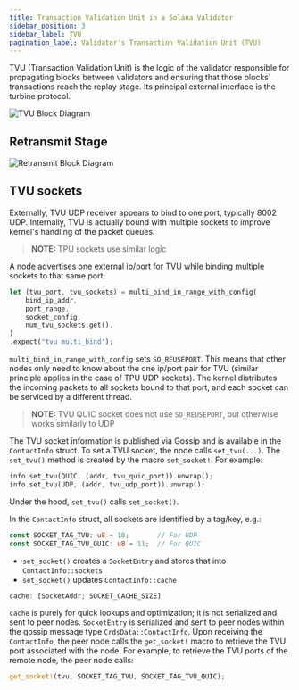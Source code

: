 ```yaml
---
title: Transaction Validation Unit in a Solana Validator
sidebar_position: 3
sidebar_label: TVU
pagination_label: Validator's Transaction Validation Unit (TVU)
---
```


TVU (Transaction Validation Unit) is the logic of the validator
responsible for propagating blocks between validators and ensuring that
those blocks' transactions reach the replay stage. Its principal external
interface is the turbine protocol.

![TVU Block Diagram](/img/tvu.svg)

## Retransmit Stage

![Retransmit Block Diagram](/img/retransmit_stage.svg)

## TVU sockets

Externally, TVU UDP receiver appears to bind to one port, typically 8002 UDP.
Internally, TVU is actually bound with multiple sockets to improve kernel's handling of the packet queues.

> **NOTE:** TPU sockets use similar logic

A node advertises one external ip/port for TVU while binding multiple sockets to that same port:

```rust
let (tvu_port, tvu_sockets) = multi_bind_in_range_with_config(
    bind_ip_addr,
    port_range,
    socket_config,
    num_tvu_sockets.get(),
)
.expect("tvu multi_bind");
```

 `multi_bind_in_range_with_config` sets `SO_REUSEPORT`. This means that other nodes only need to know about the one ip/port pair for TVU (similar principle applies in the case of TPU UDP sockets). The kernel distributes the incoming packets to all sockets bound to that port, and each socket can be serviced by a different thread.

> **NOTE:** TVU QUIC socket does not use `SO_REUSEPORT`, but otherwise works similarly to UDP

The TVU socket information is published via Gossip and is available in the `ContactInfo` struct.
To set a TVU socket, the node calls `set_tvu(...)`. The `set_tvu()` method is created by the macro `set_socket!`. For example:

```rust
info.set_tvu(QUIC, (addr, tvu_quic_port)).unwrap();
info.set_tvu(UDP, (addr, tvu_udp_port)).unwrap();
```

Under the hood, `set_tvu()` calls `set_socket()`.

In the `ContactInfo` struct, all sockets are identified by a tag/key, e.g.:

```rust
const SOCKET_TAG_TVU: u8 = 10;       // For UDP
const SOCKET_TAG_TVU_QUIC: u8 = 11;  // For QUIC
```

 * `set_socket()` creates a `SocketEntry` and stores that into `ContactInfo::sockets`
 * `set_socket()` updates `ContactInfo::cache`

```rust
cache: [SocketAddr; SOCKET_CACHE_SIZE]
```

`cache` is purely for quick lookups and optimization; it is not serialized and sent to peer nodes.
`SocketEntry` is serialized and sent to peer nodes within the gossip message type `CrdsData::ContactInfo`. Upon receiving the `ContactInfo`, the peer node calls the `get_socket!` macro to retrieve the TVU port associated with the node.
For example, to retrieve the TVU ports of the remote node, the peer node calls:
```rust
get_socket!(tvu, SOCKET_TAG_TVU, SOCKET_TAG_TVU_QUIC);
```
